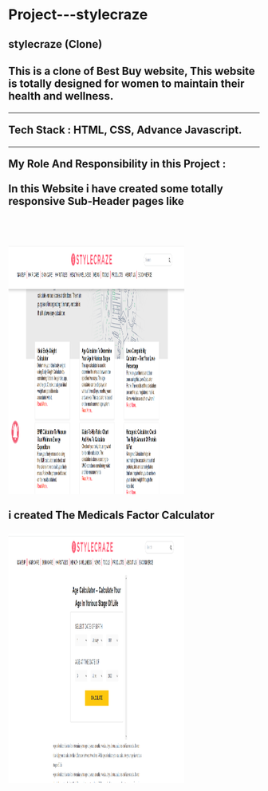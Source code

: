 # Project---stylecraze
<h2 color="red">stylecraze (Clone)<h2>
 This is a clone of Best Buy website, This website is totally designed for women to maintain their health and wellness.
  <hr/>
 Tech Stack : HTML, CSS, Advance Javascript.
  <hr/>
  My Role And Responsibility in this Project :
  <br/>
  <br/>
In this Website i have created some totally responsive Sub-Header pages like 
  <br/>
  <br/>
     <img  style="margin-top: 50px"width="70%" height="500px" src="https://github.com/ShubhamShewale98/Images/blob/main/Screenshot%20(419).png?raw=true"></img>
  <br/>
  <br/>
 i created The Medicals Factor Calculator
  <br/>
  <br/>
          <img width="70%" height="500px" src="https://github.com/ShubhamShewale98/Images/blob/main/Screenshot%20(418).png?raw=true"></img>

  <br/>
  <br/>


